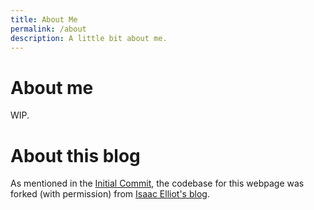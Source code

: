 ```yaml
---
title: About Me
permalink: /about
description: A little bit about me.
---
```


<h1 class="centered">About me</h1>

WIP.

<h1 class="centered">About this blog</h1>

As mentioned in the [Initial Commit](/initial-commit), the codebase for this webpage was forked (with permission) from [Isaac Elliot's blog](https://github.com/LightAndLight/lightandlight.github.io).

